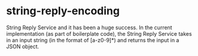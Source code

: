 # string-reply-encoding
String Reply Service and it has been a huge success. In the current implementation (as part of boilerplate code), the String Reply Service takes in an input string (in the format of [a-z0-9]*) and returns the input in a JSON object.
